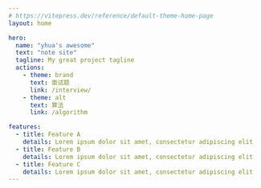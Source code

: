```yaml
---
# https://vitepress.dev/reference/default-theme-home-page
layout: home

hero:
  name: "yhua's awesome"
  text: "note site"
  tagline: My great project tagline
  actions:
    - theme: brand
      text: 面试题
      link: /interview/
    - theme: alt
      text: 算法
      link: /algorithm

features:
  - title: Feature A
    details: Lorem ipsum dolor sit amet, consectetur adipiscing elit
  - title: Feature B
    details: Lorem ipsum dolor sit amet, consectetur adipiscing elit
  - title: Feature C
    details: Lorem ipsum dolor sit amet, consectetur adipiscing elit
---
```


